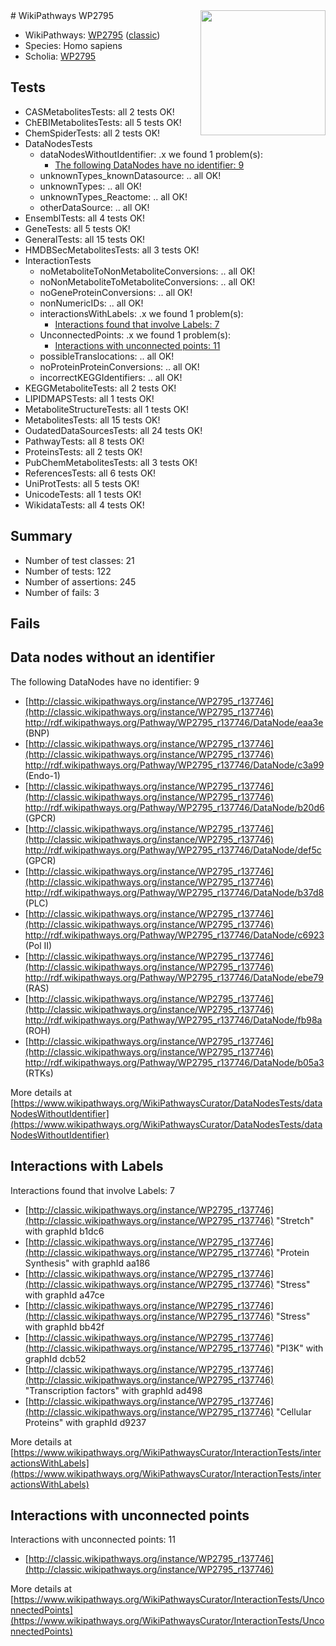 <img style="float: right; width: 200px" src="https://upload.wikimedia.org/wikipedia/commons/thumb/8/83/Wplogo_with_text_500.png/640px-Wplogo_with_text_500.png" />
# WikiPathways WP2795

* WikiPathways: [WP2795](https://wikipathways.org/pathways/WP2795) ([classic](https://classic.wikipathways.org/instance/WP2795))
* Species: Homo sapiens
* Scholia: [WP2795](https://scholia.toolforge.org/wikipathways/WP2795)
## Tests
* CASMetabolitesTests: all 2 tests OK!
* ChEBIMetabolitesTests: all 5 tests OK!
* ChemSpiderTests: all 2 tests OK!
* DataNodesTests
    * dataNodesWithoutIdentifier: .x we found 1 problem(s):
        * [The following DataNodes have no identifier: 9](#d2d32fa8)
    * unknownTypes_knownDatasource: .. all OK!
    * unknownTypes: .. all OK!
    * unknownTypes_Reactome: .. all OK!
    * otherDataSource: .. all OK!
* EnsemblTests: all 4 tests OK!
* GeneTests: all 5 tests OK!
* GeneralTests: all 15 tests OK!
* HMDBSecMetabolitesTests: all 3 tests OK!
* InteractionTests
    * noMetaboliteToNonMetaboliteConversions: .. all OK!
    * noNonMetaboliteToMetaboliteConversions: .. all OK!
    * noGeneProteinConversions: .. all OK!
    * nonNumericIDs: .. all OK!
    * interactionsWithLabels: .x we found 1 problem(s):
        * [Interactions found that involve Labels: 7](#630d267e)
    * UnconnectedPoints: .x we found 1 problem(s):
        * [Interactions with unconnected points: 11](#7f1d4078)
    * possibleTranslocations: .. all OK!
    * noProteinProteinConversions: .. all OK!
    * incorrectKEGGIdentifiers: .. all OK!
* KEGGMetaboliteTests: all 2 tests OK!
* LIPIDMAPSTests: all 1 tests OK!
* MetaboliteStructureTests: all 1 tests OK!
* MetabolitesTests: all 15 tests OK!
* OudatedDataSourcesTests: all 24 tests OK!
* PathwayTests: all 8 tests OK!
* ProteinsTests: all 2 tests OK!
* PubChemMetabolitesTests: all 3 tests OK!
* ReferencesTests: all 6 tests OK!
* UniProtTests: all 5 tests OK!
* UnicodeTests: all 1 tests OK!
* WikidataTests: all 4 tests OK!


## Summary

* Number of test classes: 21
* Number of tests: 122
* Number of assertions: 245
* Number of fails: 3

## Fails

<a name="d2d32fa8" />

## Data nodes without an identifier

The following DataNodes have no identifier: 9

* [http://classic.wikipathways.org/instance/WP2795_r137746](http://classic.wikipathways.org/instance/WP2795_r137746) http://rdf.wikipathways.org/Pathway/WP2795_r137746/DataNode/eaa3e (BNP)
* [http://classic.wikipathways.org/instance/WP2795_r137746](http://classic.wikipathways.org/instance/WP2795_r137746) http://rdf.wikipathways.org/Pathway/WP2795_r137746/DataNode/c3a99 (Endo-1)
* [http://classic.wikipathways.org/instance/WP2795_r137746](http://classic.wikipathways.org/instance/WP2795_r137746) http://rdf.wikipathways.org/Pathway/WP2795_r137746/DataNode/b20d6 (GPCR)
* [http://classic.wikipathways.org/instance/WP2795_r137746](http://classic.wikipathways.org/instance/WP2795_r137746) http://rdf.wikipathways.org/Pathway/WP2795_r137746/DataNode/def5c (GPCR)
* [http://classic.wikipathways.org/instance/WP2795_r137746](http://classic.wikipathways.org/instance/WP2795_r137746) http://rdf.wikipathways.org/Pathway/WP2795_r137746/DataNode/b37d8 (PLC)
* [http://classic.wikipathways.org/instance/WP2795_r137746](http://classic.wikipathways.org/instance/WP2795_r137746) http://rdf.wikipathways.org/Pathway/WP2795_r137746/DataNode/c6923 (Pol II)
* [http://classic.wikipathways.org/instance/WP2795_r137746](http://classic.wikipathways.org/instance/WP2795_r137746) http://rdf.wikipathways.org/Pathway/WP2795_r137746/DataNode/ebe79 (RAS)
* [http://classic.wikipathways.org/instance/WP2795_r137746](http://classic.wikipathways.org/instance/WP2795_r137746) http://rdf.wikipathways.org/Pathway/WP2795_r137746/DataNode/fb98a (ROH)
* [http://classic.wikipathways.org/instance/WP2795_r137746](http://classic.wikipathways.org/instance/WP2795_r137746) http://rdf.wikipathways.org/Pathway/WP2795_r137746/DataNode/b05a3 (RTKs)


More details at [https://www.wikipathways.org/WikiPathwaysCurator/DataNodesTests/dataNodesWithoutIdentifier](https://www.wikipathways.org/WikiPathwaysCurator/DataNodesTests/dataNodesWithoutIdentifier)

<a name="630d267e" />

## Interactions with Labels

Interactions found that involve Labels: 7

* [http://classic.wikipathways.org/instance/WP2795_r137746](http://classic.wikipathways.org/instance/WP2795_r137746) "Stretch" with graphId b1dc6
* [http://classic.wikipathways.org/instance/WP2795_r137746](http://classic.wikipathways.org/instance/WP2795_r137746) "Protein Synthesis" with graphId aa186
* [http://classic.wikipathways.org/instance/WP2795_r137746](http://classic.wikipathways.org/instance/WP2795_r137746) "Stress" with graphId a47ce
* [http://classic.wikipathways.org/instance/WP2795_r137746](http://classic.wikipathways.org/instance/WP2795_r137746) "Stress" with graphId bb42f
* [http://classic.wikipathways.org/instance/WP2795_r137746](http://classic.wikipathways.org/instance/WP2795_r137746) "PI3K" with graphId dcb52
* [http://classic.wikipathways.org/instance/WP2795_r137746](http://classic.wikipathways.org/instance/WP2795_r137746) "Transcription factors" with graphId ad498
* [http://classic.wikipathways.org/instance/WP2795_r137746](http://classic.wikipathways.org/instance/WP2795_r137746) "Cellular Proteins" with graphId d9237


More details at [https://www.wikipathways.org/WikiPathwaysCurator/InteractionTests/interactionsWithLabels](https://www.wikipathways.org/WikiPathwaysCurator/InteractionTests/interactionsWithLabels)

<a name="7f1d4078" />

## Interactions with unconnected points

Interactions with unconnected points: 11

* [http://classic.wikipathways.org/instance/WP2795_r137746](http://classic.wikipathways.org/instance/WP2795_r137746)


More details at [https://www.wikipathways.org/WikiPathwaysCurator/InteractionTests/UnconnectedPoints](https://www.wikipathways.org/WikiPathwaysCurator/InteractionTests/UnconnectedPoints)

